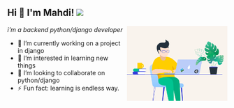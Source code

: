 <h2>Hi 👋 I'm Mahdi! <img src="https://github.githubassets.com/images/mona-whisper.gif" height="24" /></h2>
<img align='right' src="/python.gif" width="230"/>
<p><em>i'm a backend python/django developer</em>
  
  
  
- 🔭 I’m currently working on a project in django 
- 🌱 I’m interested in learning new things
- 👯 I’m looking to collaborate on python/django
- ⚡ Fun fact: learning is endless way.

